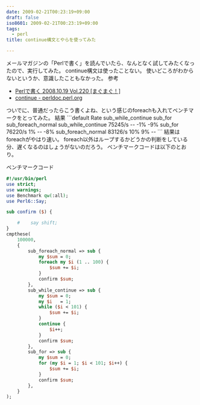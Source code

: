 ```yaml
---
date: 2009-02-21T00:23:19+09:00
draft: false
iso8601: 2009-02-21T00:23:19+09:00
tags:
  - perl
title: continue構文とやらを使ってみた

---
```


メールマガジンの「Perlで書く」を読んでいたら、なんとなく試してみたくなったので、実行してみた。
continue構文は使ったことない。
使いどころがわからないというか、意識したこともなかった。
参考
<ul>
<li><a href="http://archive.mag2.com/0000109251/20081019210634000.html">Perlで書く 2008.10.19 Vol.220 [まぐまぐ！]</a></li>
<li><a href="http://perldoc.perl.org/functions/continue.html">continue - perldoc.perl.org</a></li>
</ul>
ついでに、普通だったらこう書くよね、という感じのforeachも入れてベンチマークをとってみた。
結果
```default
                      Rate sub_while_continue         sub_for sub_foreach_normal
sub_while_continue 75245/s                 --             -1%                -9%
sub_for            76220/s                 1%              --                -8%
sub_foreach_normal 83126/s                10%              9%                 --
```
結果はforeachがやはり速い。
foreach以外はループするかどうかの判断をしている分、遅くなるのはしょうがないのだろう。
ベンチマークコードは以下のとおり。


ベンチマークコード
```perl
#!/usr/bin/perl
use strict;
use warnings;
use Benchmark qw(:all);
use Perl6::Say;

sub confirm ($) {

    #    say shift;
}
cmpthese(
    100000,
    {
        sub_foreach_normal => sub {
            my $sum = 0;
            foreach my $i (1 .. 100) {
                $sum += $i;
            }
            confirm $sum;
        },
        sub_while_continue => sub {
            my $sum = 0;
            my $i   = 1;
            while ($i < 101) {
                $sum += $i;
            }
            continue {
                $i++;
            }
            confirm $sum;
        },
        sub_for => sub {
            my $sum = 0;
            for (my $i = 1; $i < 101; $i++) {
                $sum += $i;
            }
            confirm $sum;
        },
    }
);
```
    	